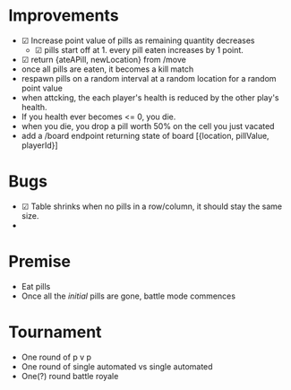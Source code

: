 ﻿# Improvements
- ☑ Increase point value of pills as remaining quantity decreases  
  - ☑ pills start off at 1.  every pill eaten increases by 1 point.  
- ☑ return {ateAPill, newLocation} from /move
- once all pills are eaten, it becomes a kill match
- respawn pills on a random interval at a random location for a random point value
- when attcking, the each player's health is reduced by the other play's health.  
- If you health ever becomes <= 0, you die.
- when you die, you drop a pill worth 50% on the cell you just vacated
- add a /board endpoint returning state of board [{location, pillValue, playerId}]

# Bugs
- ☑ Table shrinks when no pills in a row/column, it should stay the same size.
- 

# Premise
- Eat pills
- Once all the *initial* pills are gone, battle mode commences 

# Tournament
- One round of p v p
- One round of single automated vs single automated
- One(?) round battle royale

